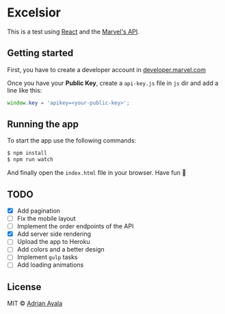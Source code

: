 # Excelsior
This is a test using [React] and the [Marvel's API].

## Getting started
First, you have to create a developer account in [developer.marvel.com]

Once you have your **Public Key**, create a ```api-key.js``` file in ```js```
dir and add a line like this:

```js
window.key = 'apikey=<your-public-key>';
```

## Running the app
To start the app use the following commands:

```bash
$ npm install
$ npm run watch
```

And finally open the ```index.html``` file in your browser. Have fun :ghost:

## TODO
- [X] Add pagination
- [ ] Fix the mobile layout
- [ ] Implement the order endpoints of the API
- [X] Add server side rendering
- [ ] Upload the app to Heroku
- [ ] Add colors and a better design
- [ ] Implement ```gulp``` tasks
- [ ] Add loading animations

## License

MIT © [Adrian Ayala]

[React]: http://facebook.github.io/react/
[Marvel's API]: http://developer.marvel.com
[developer.marvel.com]: http://developer.marvel.com
[Adrian Ayala]: http://adrianayala.mx
